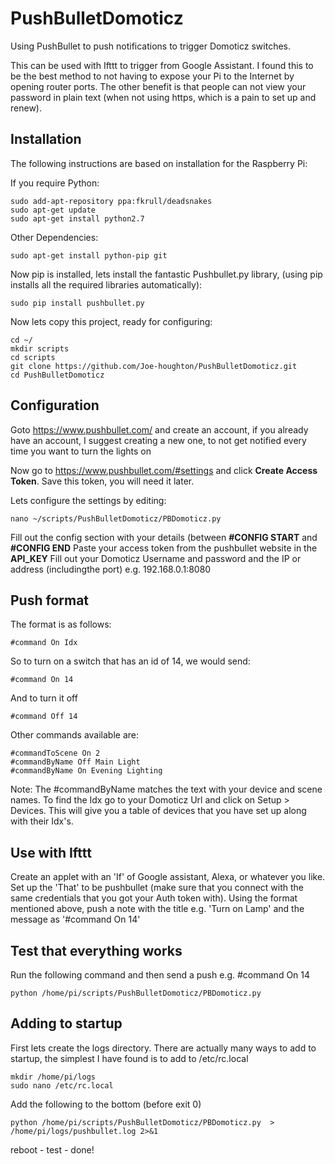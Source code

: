 # PushBulletDomoticz
Using PushBullet to push notifications to trigger Domoticz switches.

This can be used with Ifttt to trigger from Google Assistant. I found this to be the best method to not having to expose your Pi to the Internet by opening router ports. The other benefit is that people can not view your password in plain text (when not using https, which is a pain to set up and renew).

## Installation
The following instructions are based on installation for the Raspberry Pi:

If you require Python:
```
sudo add-apt-repository ppa:fkrull/deadsnakes
sudo apt-get update
sudo apt-get install python2.7
```

Other Dependencies:
```
sudo apt-get install python-pip git
```
Now pip is installed, lets install the fantastic Pushbullet.py library, (using pip installs all the required libraries automatically):
```
sudo pip install pushbullet.py
```
Now lets copy this project, ready for configuring:
```
cd ~/
mkdir scripts
cd scripts
git clone https://github.com/Joe-houghton/PushBulletDomoticz.git
cd PushBulletDomoticz
```
## Configuration
Goto https://www.pushbullet.com/ and create an account, if you already have an account, I suggest creating a new one, to not get notified every time you want to turn the lights on

Now go to https://www.pushbullet.com/#settings and click **Create Access Token**. Save this token, you will need it later.

Lets configure the settings by editing:
```
nano ~/scripts/PushBulletDomoticz/PBDomoticz.py
```

Fill out the config section with your details (between **#CONFIG START** and **#CONFIG END**
Paste your access token from the pushbullet website in the **API_KEY**
Fill out your Domoticz Username and password and the IP or address (includingthe port) e.g. 192.168.0.1:8080

## Push format
The format is as follows:
```
#command On Idx
```
So to turn on a switch that has an id of 14, we would send:
```
#command On 14
```
And to turn it off
```
#command Off 14
```
Other commands available are:
```
#commandToScene On 2
#commandByName Off Main Light
#commandByName On Evening Lighting
```
Note: The #commandByName matches the text with your device and scene names.
To find the Idx go to your Domoticz Url and click on Setup > Devices. This will give you a table of devices that you have set up along with their Idx's. 

## Use with Ifttt
Create an applet with an 'If' of Google assistant, Alexa, or whatever you like.
Set up the 'That' to be pushbullet (make sure that you connect with the same credentials that you got your Auth token with).
Using the format mentioned above, push a note with the title e.g. 'Turn on Lamp' and the message as '#command On 14'

## Test that everything works
Run the following command and then send a push e.g. #command On 14
```
python /home/pi/scripts/PushBulletDomoticz/PBDomoticz.py
```

## Adding to startup
First lets create the logs directory.
There are actually many ways to add to startup, the simplest I have found is to add to /etc/rc.local
```
mkdir /home/pi/logs
sudo nano /etc/rc.local
```
Add the following to the bottom (before exit 0)
```
python /home/pi/scripts/PushBulletDomoticz/PBDomoticz.py  > /home/pi/logs/pushbullet.log 2>&1
```

reboot - test - done!
